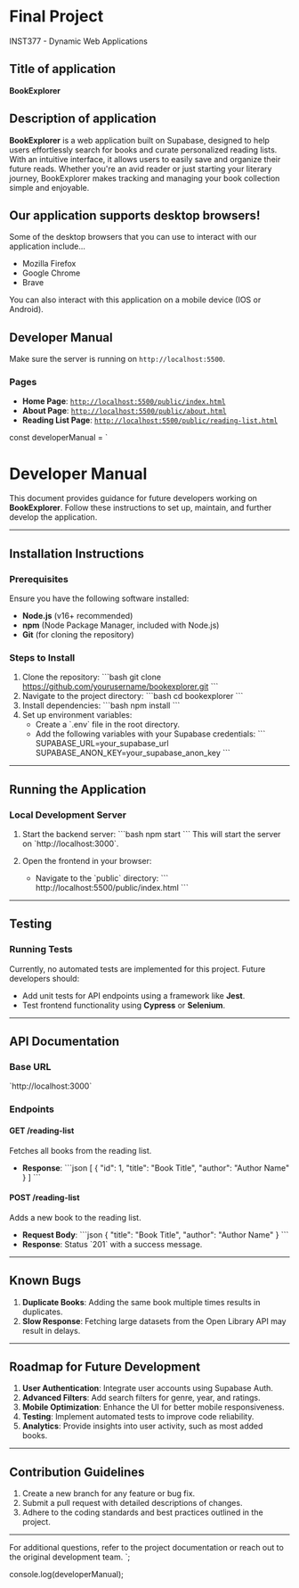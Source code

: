 # Final Project  
INST377 - Dynamic Web Applications

## Title of application
**BookExplorer**

## Description of application
<b>BookExplorer</b> is a web application built on Supabase, designed to help users effortlessly search for books and curate personalized reading lists. With an intuitive interface, it allows users to easily save and organize their future reads. Whether you're an avid reader or just starting your literary journey, BookExplorer makes tracking and managing your book collection simple and enjoyable.

## Our application supports desktop browsers!

Some of the desktop browsers that you can use to interact with our application include...
- Mozilla Firefox
- Google Chrome
- Brave

You can also interact with this application on a mobile device (IOS or Android).

## Developer Manual

Make sure the server is running on `http://localhost:5500`.

### Pages

- **Home Page**: [`http://localhost:5500/public/index.html`](http://localhost:5500/public/index.html)
- **About Page**: [`http://localhost:5500/public/about.html`](http://localhost:5500/public/about.html)
- **Reading List Page**: [`http://localhost:5500/public/reading-list.html`](http://localhost:5500/public/reading-list.html)

const developerManual = `
# Developer Manual

This document provides guidance for future developers working on **BookExplorer**. Follow these instructions to set up, maintain, and further develop the application.

---

## Installation Instructions

### Prerequisites
Ensure you have the following software installed:
- **Node.js** (v16+ recommended)
- **npm** (Node Package Manager, included with Node.js)
- **Git** (for cloning the repository)

### Steps to Install
1. Clone the repository:
   \`\`\`bash
   git clone https://github.com/yourusername/bookexplorer.git
   \`\`\`
2. Navigate to the project directory:
   \`\`\`bash
   cd bookexplorer
   \`\`\`
3. Install dependencies:
   \`\`\`bash
   npm install
   \`\`\`
4. Set up environment variables:
   - Create a \`.env\` file in the root directory.
   - Add the following variables with your Supabase credentials:
     \`\`\`
     SUPABASE_URL=your_supabase_url
     SUPABASE_ANON_KEY=your_supabase_anon_key
     \`\`\`

---

## Running the Application

### Local Development Server
1. Start the backend server:
   \`\`\`bash
   npm start
   \`\`\`
   This will start the server on \`http://localhost:3000\`.

2. Open the frontend in your browser:
   - Navigate to the \`public\` directory:
     \`\`\`
     http://localhost:5500/public/index.html
     \`\`\`

---

## Testing

### Running Tests
Currently, no automated tests are implemented for this project. Future developers should:
- Add unit tests for API endpoints using a framework like **Jest**.
- Test frontend functionality using **Cypress** or **Selenium**.

---

## API Documentation

### Base URL
\`http://localhost:3000\`

### Endpoints

#### **GET /reading-list**
Fetches all books from the reading list.
- **Response**:
  \`\`\`json
  [
    {
      "id": 1,
      "title": "Book Title",
      "author": "Author Name"
    }
  ]
  \`\`\`

#### **POST /reading-list**
Adds a new book to the reading list.
- **Request Body**:
  \`\`\`json
  {
    "title": "Book Title",
    "author": "Author Name"
  }
  \`\`\`
- **Response**:
  Status \`201\` with a success message.

---

## Known Bugs

1. **Duplicate Books**: Adding the same book multiple times results in duplicates.
2. **Slow Response**: Fetching large datasets from the Open Library API may result in delays.

---

## Roadmap for Future Development

1. **User Authentication**: Integrate user accounts using Supabase Auth.
2. **Advanced Filters**: Add search filters for genre, year, and ratings.
3. **Mobile Optimization**: Enhance the UI for better mobile responsiveness.
4. **Testing**: Implement automated tests to improve code reliability.
5. **Analytics**: Provide insights into user activity, such as most added books.

---

## Contribution Guidelines
1. Create a new branch for any feature or bug fix.
2. Submit a pull request with detailed descriptions of changes.
3. Adhere to the coding standards and best practices outlined in the project.

---

For additional questions, refer to the project documentation or reach out to the original development team.
`;

console.log(developerManual);
